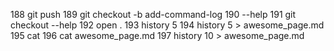   188  git push
  189  git checkout -b add-command-log
  190  --help
  191  git checkout --help
  192  open .
  193  history 5
  194  history 5 > awesome_page.md
  195  cat
  196  cat awesome_page.md
  197  history 10 > awesome_page.md
